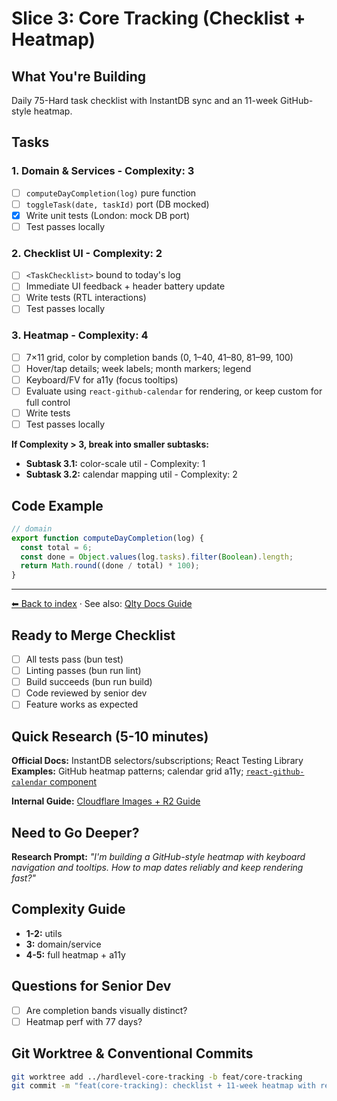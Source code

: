 # Slice 3: Core Tracking (Checklist + Heatmap)

## What You're Building

Daily 75-Hard task checklist with InstantDB sync and an 11-week GitHub-style heatmap.

## Tasks

### 1. Domain & Services - Complexity: 3

- [ ] `computeDayCompletion(log)` pure function
- [ ] `toggleTask(date, taskId)` port (DB mocked)
- [x] Write unit tests (London: mock DB port)
- [ ] Test passes locally

### 2. Checklist UI - Complexity: 2

- [ ] `<TaskChecklist>` bound to today's log
- [ ] Immediate UI feedback + header battery update
- [ ] Write tests (RTL interactions)
- [ ] Test passes locally

### 3. Heatmap - Complexity: 4

- [ ] 7×11 grid, color by completion bands (0, 1–40, 41–80, 81–99, 100)
- [ ] Hover/tap details; week labels; month markers; legend
- [ ] Keyboard/FV for a11y (focus tooltips)
- [ ] Evaluate using `react-github-calendar` for rendering, or keep custom for full control
- [ ] Write tests
- [ ] Test passes locally

**If Complexity > 3, break into smaller subtasks:**

- **Subtask 3.1:** color-scale util - Complexity: 1
- **Subtask 3.2:** calendar mapping util - Complexity: 2

## Code Example

```javascript
// domain
export function computeDayCompletion(log) {
  const total = 6;
  const done = Object.values(log.tasks).filter(Boolean).length;
  return Math.round((done / total) * 100);
}
```

---

[⬅ Back to index](./README.md) · See also: [Qlty Docs Guide](./qlty-docs-guide.md)

## Ready to Merge Checklist

- [ ] All tests pass (bun test)
- [ ] Linting passes (bun run lint)
- [ ] Build succeeds (bun run build)
- [ ] Code reviewed by senior dev
- [ ] Feature works as expected

## Quick Research (5-10 minutes)

**Official Docs:** InstantDB selectors/subscriptions; React Testing Library  
**Examples:** GitHub heatmap patterns; calendar grid a11y; [`react-github-calendar` component](https://grubersjoe.github.io/react-github-calendar/)

**Internal Guide:** [Cloudflare Images + R2 Guide](../cloudflare-images-r2.md)

## Need to Go Deeper?

**Research Prompt:** _"I'm building a GitHub-style heatmap with keyboard navigation and tooltips. How to map dates reliably and keep rendering fast?"_

## Complexity Guide

- **1-2:** utils
- **3:** domain/service
- **4-5:** full heatmap + a11y

## Questions for Senior Dev

- [ ] Are completion bands visually distinct?
- [ ] Heatmap perf with 77 days?

## Git Worktree & Conventional Commits

```bash
git worktree add ../hardlevel-core-tracking -b feat/core-tracking
git commit -m "feat(core-tracking): checklist + 11-week heatmap with realtime sync"
```
